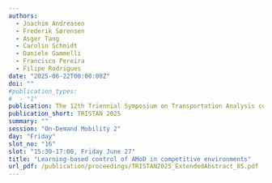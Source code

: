 ```yaml
---
authors:
  - Joachim Andreasen
  - Frederik Sørensen
  - Asger Tang
  - Carolin Schmidt
  - Daniele Gammelli
  - Francisco Pereira
  - Filipe Rodrigues
date: "2025-06-22T00:00:00Z"
doi: ""
#publication_types:
#  - "1"
publication: The 12th Triennial Symposium on Transportation Analysis conference
publication_short: TRISTAN 2025
summary: ""
session: "On-Demand Mobility 2"
day: "Friday"
slot_no: "16"
slot: "15:30-17:00, Friday June 27"
title: "Learning-based control of AMoD in competitive environments"
url_pdf: /publication/proceedings/TRISTAN2025_ExtendedAbstract_85.pdf
---
```

